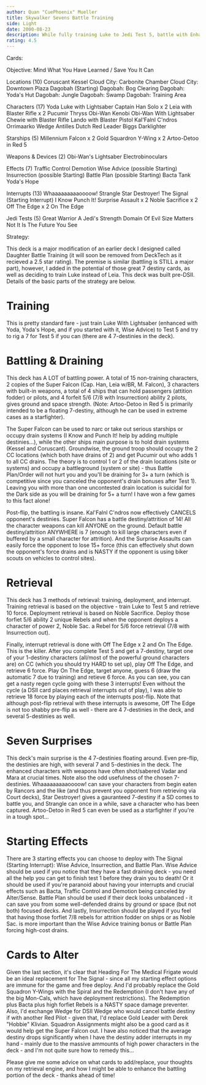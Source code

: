 ```yaml
---
author: Quan "CuePhoenix" Mueller
title: Skywalker Sevens Battle Training
side: Light
date: 2000-08-23
description: While fully training Luke to Jedi Test 5, battle with Enhanced mains, Super Falcon, and floating sevens. After completing Test 5 (with a seven), a non-traditional retrieval engine is used to prolong the game and enhance the damage done by battling.
rating: 4.5
---
```

Cards: 

Objective:
Mind What You Have Learned / Save You It Can

Locations (10)
Coruscant
Kessel
Cloud City: Carbonite Chamber
Cloud City: Downtown Plaza
Dagobah (Starting)
Dagobah: Bog Clearing
Dagobah: Yoda's Hut
Dagobah: Jungle
Dagobah: Swamp
Dagobah: Training Area

Characters (17)
Yoda
Luke with Lightsaber
Captain Han Solo x 2
Leia with Blaster Rifle x 2
Pucumir Thryss
Obi-Wan Kenobi
Obi-Wan With Lightsaber
Chewie with Blaster Rifle
Lando with Blaster Pistol
Kal'Falnl C'ndros
Orrimaarko
Wedge Antilles
Dutch
Red Leader
Biggs Darklighter

Starships (5)
Millennium Falcon x 2
Gold Squardron Y-Wing x 2
Artoo-Detoo in Red 5

Weapons & Devices (2)
Obi-Wan's Lightsaber
Electrobinoculars

Effects (7)
Traffic Control
Demotion
Wise Advice (possible Starting)
Insurrection (possible Starting)
Battle Plan (possible Starting)
Bacta Tank
Yoda's Hope

Interrupts (13)
Whaaaaaaaaaoooow!
Strangle
Star Destroyer!
The Signal (Starting Interrupt)
I Know
Punch It!
Surprise Assault x 2
Noble Sacrifice x 2
Off The Edge x 2
On The Edge

Jedi Tests (5)
Great Warrior
A Jedi's Strength
Domain Of Evil
Size Matters Not
It Is The Future You See

Strategy: 

This deck is a major modification of an earlier deck I designed called Daughter Battle Training (it will soon be removed from DeckTech as it recieved a 2.5 star rating). The premise is similar (battling is STILL a major part), however, I added in the potential of those great 7 destiny cards, as well as deciding to train Luke instead of Leia. This deck was built pre-DSII. Details of the basic parts of the strategy are below.

Training
=======================
This is pretty standard fare - just train Luke With Lightsaber (enhanced with Yoda, Yoda's Hope, and if you started with it, Wise Advice) to Test 5 and try to rig a 7 for Test 5 if you can (there are 4 7-destinies in the deck).

Battling & Draining
=======================
This deck has A LOT of battling power. A total of 15 non-training characters, 2 copies of the Super Falcon (Cap. Han, Leia w/BR, M. Falcon), 3 characters with built-in weapons, a total of 4 ships that can hold passengers (attition fodder) or pilots, and 4 forfeit 5/6 (7/8 with Insurrection) ability 2 pilots, gives ground and space strength. (Note: Artoo-Detoo in Red 5 is primarily intended to be a floating 7-destiny, although he can be used in extreme cases as a starfighter).

The Super Falcon can be used to narc or take out serious starships or occupy drain systems (I Know and Punch It! help by adding multiple destinies...), while the other ships main purpose is to hold drain systems (Kessel and Coruscant). Groundwise, the ground troop should occupy the 2 CC locations (which both have drains of 2) and get Pucumir out who adds 1 to all CC drains. The theory is to control 1 or 2 of the drain locations (site or systems) and occupy a battleground (system or site) - thus Battle Plan/Order will not hurt you and you'll be draining for 3+ a turn (which is competitive since you canceled the opponent's drain bonuses after Test 1). Leaving you with more than one uncontested drain location is suicidal for the Dark side as you will be draining for 5+ a turn! I have won a few games to this fact alone!

Post-flip, the battling is insane. Kal'Falnl C'ndros now effectively CANCELS opponent's destinies. Super Falcon has a battle destiny/attrition of 14! All the character weapons can kill ANYONE on the ground. Default battle destiny/attrition ANYWHERE is 7 (enough to kill large characters even if buffered by a small character for attrition). And the Surprise Assaults can easily force the opponent to lose 15+ force (this can effectively shut down the opponent's force drains and is NASTY if the opponent is using biker scouts on vehicles to control sites).

Retrieval
=======================
This deck has 3 methods of retrieval: training, deployment, and interrupt. Training retrieval is based on the objective - train Luke to Test 5 and retrieve 10 force. Deployment retrieval is based on Noble Sacrifice. Deploy those forfiet 5/6 ability 2 unique Rebels and when the opponent deploys a character of power 2, Noble Sac. a Rebel for 5/6 force retrieval (7/8 with Insurrection out).

Finally, interrupt retrieval is done with Off The Edge x 2 and On The Edge. This is the killer. After you complete Test 5 and get a 7-destiny, target one of your 1-destiny characters (all/most of the powerful ground characters are) on CC (which you should try HARD to set up), play Off The Edge, and retrieve 6 force. Play On The Edge, target anyone, guess 6 (draw the automatic 7 due to training) and retieve 6 force. As you can see, you can get a nasty regen cycle going with these 3 interrupts! Even without the cycle (a DSII card places retrieval interrupts out of play), I was able to retrieve 18 force by playing each of the interrupts post-flip. Note that although post-flip retrieval with these interrupts is awesome, Off The Edge is not too shabby pre-flip as well - there are 4 7-destinies in the deck, and several 5-destinies as well.

Seven Surprises
=======================
This deck's main surprise is the 4 7-destinies floating around. Even pre-flip, the destinies are high, with several 7 and 5-destinies in the deck. The enhanced characters with weapons have often shot/sabered Vadar and Mara at crucial times. Note also the odd usefulness of the chosen 7-destinies. Whaaaaaaaaaoooow! can save your characters from begin eaten by Rancors and the like (and thus prevent you opponent from retrieving via Court decks), Star Destroyer! gives a gauranteed 7-destiny if a SD comes to battle you, and Strangle can once in a while, save a character who has been captured. Artoo-Detoo in Red 5 can even be used as a starfighter if you're in a tough spot...

Starting Effects
=======================
There are 3 starting effects you can choose to deploy with The Signal (Starting Interrupt): Wise Advice, Insurrection, and Battle Plan. Wise Advice should be used if you notice that they have a fast draining deck - you need all the help you can get to finish test 1 before they drain you to death! Or it should be used if you're paranoid about having your interrupts and crucial effects such as Bacta, Traffic Control and Demotion being canceled by Alter/Sense. Battle Plan should be used if their deck looks unbalanced - it can save you from some well-defended drains by ground or space (but not both) focused decks. And lastly, Insurrection should be played if you feel that having those forfiet 7/8 rebels for attrition fodder on ships or as Noble Sac. is more important than the Wise Advice training bonus or Battle Plan forcing high-cost drains.

Cards to Alter
=======================
Given the last section, it's clear that Heading For The Medical Frigate would be an ideal replacement for The Signal - since all my starting effect options are immune for the game and free deploy. And I'd probably replace the Gold Squadron Y-Wings with the Spiral and the Redemption (I don't have any of the big Mon-Cals, which have deployment restrictions). The Redemption plus Bacta plus high forfiet Rebels is a NASTY space damage preventer. Also, I'd exchange Wedge for DSII Wedge who would cancel battle destiny if with another Red Pilot - given that, I'd replace Gold Leader with Derek "Hobbie" Klivian. Squadron Assignments might also be a good card as it would help get the Super Falcon out. I have also noticed that the average destiny drops significantly when I have the destiny adder interrupts in my hand - mainly due to the massive ammounts of high power characters in the deck - and I'm not quite sure how to remedy this...

Please give me some advice on what cards to add/replace, your thoughts on my retrieval engine, and how I might be able to enhance the battling portion of the deck - thanks ahead of time!